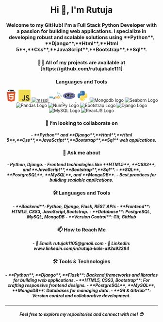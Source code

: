 <h1 align="center">Hi 👋, I'm Rutuja</h1>
<h3 align="center">Welcome to my GitHub! I'm a Full Stack Python Developer with a passion for building web applications.  
I specialize in developing robust and scalable solutions using **Python**, **Django**,**Html**,**Html 5**,**Css**,**JavaScript**,**Bootstrap**,**Sql**.</h3>

<h3 align="center"> 👨‍💻 All of my projects are available at [https://github.com/rutujakale111]</h3>

<h3 align="center">Languages and Tools</h3>
<p align="center"></a> 
<a href="https://www.w3.org/html/" target="_blank"> <img src="https://raw.githubusercontent.com/devicons/devicon/master/icons/html5/html5-original-wordmark.svg" alt="html5" width="40" height="40"/> </a> 
<a href="https://developer.mozilla.org/en-US/docs/Web/JavaScript" target="_blank"> <img src="https://raw.githubusercontent.com/devicons/devicon/master/icons/javascript/javascript-original.svg" alt="javascript" width="40" height="40"/> </a>  </a> <a href="https://www.microsoft.com/en-us/sql-server" target="_blank"> <img src="https://www.svgrepo.com/show/303229/microsoft-sql-server-logo.svg" alt="mssql" width="40" height="40"/> </a> <a href="https://www.mysql.com/" target="_blank"> <img src="https://raw.githubusercontent.com/devicons/devicon/master/icons/mysql/mysql-original-wordmark.svg" alt="mysql" width="40" height="40"/> </a> <a href="https://www.php.net" target="_blank"> <img src="https://raw.githubusercontent.com/devicons/devicon/master/icons/php/php-original.svg" alt="php" width="40" height="40"/> </a> <a href="https://www.python.org" target="_blank"> <img src="https://raw.githubusercontent.com/devicons/devicon/master/icons/python/python-original.svg" alt="python" width="40" height="40"/> </a> 
<img src="https://www.mongodb.com/assets/images/global/favicon.ico" alt="Mongodb logo" width="50">
<img src="https://seaborn.pydata.org/_static/logo-wide-lightbg.svg" alt="Seaborn Logo" width="100">
<img src="https://pandas.pydata.org/static/img/pandas_mark.svg" alt="Pandas Logo" width="50">
<img src="https://numpy.org/images/logo.svg" alt="NumPy Logo" width="50">
<img src="https://getbootstrap.com/docs/5.0/assets/brand/bootstrap-logo-shadow.png" alt="Bootstrap Logo" width="50">
<img src="https://static.djangoproject.com/img/logos/django-logo-positive.svg" alt="Django Logo" width="50">
 <img src="https://www.mysql.com/common/logos/logo-mysql-170x115.png" alt="MySQL Logo" width="50">
  <img src="https://upload.wikimedia.org/wikipedia/commons/a/a7/React-icon.svg" alt="ReactJS Logo" width="50">

</p>

<h3 align="center">👯 I’m looking to collaborate on</h3>
<h5 align="center">- **Python** and **Django**,**Html**,**Html 5**,**Css**,**JavaScript**,**Bootstrap**,**Sql** web applications.</h5>

<h3 align="center"> 💬 Ask me about</h3>
<h5 align="center"> 
- Python, Django.
- Frontend technologies like **HTML5**, **CSS3**, and **JavaScript**,**Bootstrap**,**Sql**.
- **SQL**, **PostgreSQL**, **MySQL**, and **MongoDB**.
- Best practices for building scalable applications.</h5>

<h3 align="center">🛠️ Languages and Tools</h3>
<h5 align="center"> 
- **Backend**: Python, Django, Flask, REST APIs
- **Frontend**: HTML5, CSS3, JavaScript,Bootstrap.
- **Database**: PostgreSQL, MySQL, MongoDB
- **Version Control**: Git, GitHub</h5>

<h3 align="center">📫 How to Reach Me</h3>
<h5 align="center"> 
- 📧 Email: rutujak1105@gmail.com
- 🔗 LinkedIn: www.linkedin.com/in/rutuja-kale-a92a92284</h5>

<h3 align="center">🛠 Tools & Technologies</h3>
<h5 align="center"> 
- **Python**, **Django**, **Flask**: Backend frameworks and libraries for building web applications.
- **HTML5, CSS3, Bootstrap**: For crafting responsive frontend designs.
- **PostgreSQL**, **MySQL**, **MongoDB**: Databases for managing data.
- **Git & GitHub**: Version control and collaborative development.</h5>

---

<h5 align="center">Feel free to explore my repositories and connect with me! 😊</h5>
